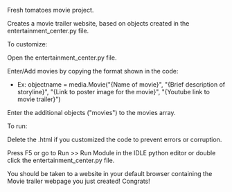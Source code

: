 Fresh tomatoes movie project.

Creates a movie trailer website, based on objects created in the entertainment_center.py file.

To customize:

Open the entertainment_center.py file.

Enter/Add movies by copying the format shown in the code:
 - Ex: objectname = media.Movie("{Name of movie}", "{Brief description of storyline}", "{Link to poster image for the movie}", "{Youtube link to movie trailer}")

Enter the additional objects ("movies") to the movies array.

To run:

Delete the .html if you customized the code to prevent errors or corruption.

Press F5 or go to Run >> Run Module in the IDLE python editor or double click the entertainment_center.py file. 

You should be taken to a website in your default browser containing the Movie trailer webpage you just created! Congrats!
